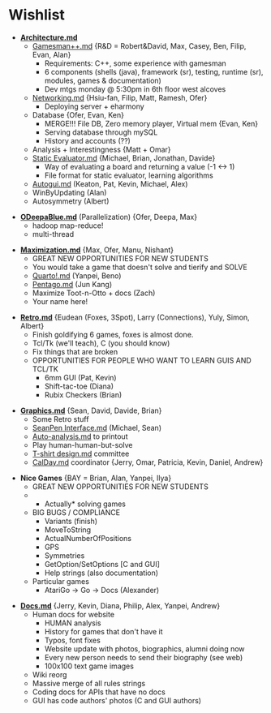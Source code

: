 Wishlist
========

-   **[Architecture.md](Architecture.md "wikilink")**
    -   [Gamesman++.md](GamesmanPlusPlus "wikilink") {R&D = Robert&David, Max, Casey, Ben, Filip, Evan, Alan}
        -   Requirements: C++, some experience with gamesman
        -   6 components (shells (java), framework (sr), testing, runtime (sr), modules, games & documentation)
        -   Dev mtgs monday @ 5:30pm in 6th floor west alcoves
    -   [Networking.md](Networking.md "wikilink") {Hsiu-fan, Filip, Matt, Ramesh, Ofer}
        -   Deploying server + eharmony
    -   Database {Ofer, Evan, Ken}
        -   MERGE!!! File DB, Zero memory player, Virtual mem {Evan, Ken}
        -   Serving database through mySQL
        -   History and accounts (??)
    -   Analysis + Interestingness {Matt + Omar}
    -   [Static Evaluator.md](Static_Evaluator.md "wikilink") {Michael, Brian, Jonathan, Davide}
        -   Way of evaluating a board and returning a value (-1 &lt;-&gt; 1)
        -   File format for static evaluator, learning algorithms
    -   [Autogui.md](Autogui.md "wikilink") (Keaton, Pat, Kevin, Michael, Alex)
    -   WinByUpdating (Alan)
    -   Autosymmetry (Albert)

<!-- -->

-   **[ODeepaBlue.md](ODeepaBlue.md "wikilink")** (Parallelization) {Ofer, Deepa, Max}
    -   hadoop map-reduce!
    -   multi-thread

<!-- -->

-   **[Maximization.md](Max "wikilink")** {Max, Ofer, Manu, Nishant}
    -   GREAT NEW OPPORTUNITIES FOR NEW STUDENTS
    -   You would take a game that doesn't solve and tierify and SOLVE
    -   [Quarto!.md](Quarto_Tierify "wikilink") (Yanpei, Beno)
    -   [Pentago.md](Pentago_Tierify "wikilink") (Jun Kang)
    -   Maximize Toot-n-Otto + docs (Zach)
    -   Your name here!

<!-- -->

-   **[Retro.md](Retro.md "wikilink")** {Eudean (Foxes, 3Spot), Larry (Connections), Yuly, Simon, Albert}
    -   Finish goldifying 6 games, foxes is almost done.
    -   Tcl/Tk (we'll teach), C (you should know)
    -   Fix things that are broken
    -   OPPORTUNITIES FOR PEOPLE WHO WANT TO LEARN GUIS AND TCL/TK
        -   6mm GUI (Pat, Kevin)
        -   Shift-tac-toe (Diana)
        -   Rubix Checkers (Brian)

<!-- -->

-   **[Graphics.md](Graphics.md "wikilink")** {Sean, David, Davide, Brian}
    -   Some Retro stuff
    -   [SeanPen Interface.md](Digital_Pen_Interface "wikilink") (Michael, Sean)
    -   [Auto-analysis.md](Auto-analysis.md "wikilink") to printout
    -   Play human-human-but-solve
    -   [T-shirt design.md](T-shirt_design.md "wikilink") committee
    -   [CalDay.md](CalDay.md "wikilink") coordinator {Jerry, Omar, Patricia, Kevin, Daniel, Andrew}

<!-- -->

-   **Nice Games** {BAY = Brian, Alan, Yanpei, Ilya}
    -   GREAT NEW OPPORTUNITIES FOR NEW STUDENTS
    -   -   Actually\* solving games
    -   BIG BUGS / COMPLIANCE
        -   Variants (finish)
        -   MoveToString
        -   ActualNumberOfPositions
        -   GPS
        -   Symmetries
        -   GetOption/SetOptions \[C and GUI\]
        -   Help strings (also documentation)
    -   Particular games
        -   AtariGo -&gt; Go -&gt; Docs (Alexander)

<!-- -->

-   **[Docs.md](Documentation "wikilink")** {Jerry, Kevin, Diana, Philip, Alex, Yanpei, Andrew}
    -   Human docs for website
        -   HUMAN analysis
        -   History for games that don't have it
        -   Typos, font fixes
        -   Website update with photos, biographics, alumni doing now
        -   Every new person needs to send their biography (see web)
        -   100x100 text game images
    -   Wiki reorg
    -   Massive merge of all rules strings
    -   Coding docs for APIs that have no docs
    -   GUI has code authors' photos (C and GUI authors)


